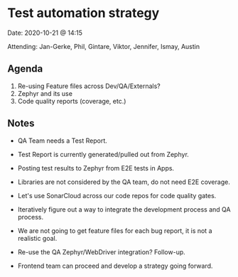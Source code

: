# Test automation strategy

Date: 2020-10-21 @ 14:15

Attending: Jan-Gerke, Phil, Gintare, Viktor, Jennifer, Ismay, Austin

## Agenda

1.  Re-using Feature files across Dev/QA/Externals?
2.  Zephyr and its use
3.  Code quality reports (coverage, etc.)

## Notes

-   QA Team needs a Test Report.

-   Test Report is currently generated/pulled out from Zephyr.

-   Posting test results to Zephyr from E2E tests in Apps.

-   Libraries are not considered by the QA team, do not need E2E
    coverage.

-   Let's use SonarCloud across our code repos for code quality gates.

-   Iteratively figure out a way to integrate the development process
    and QA process.

-   We are not going to get feature files for each bug report, it is not
    a realistic goal.

-   Re-use the QA Zephyr/WebDriver integration? Follow-up.

-   Frontend team can proceed and develop a strategy going forward.

